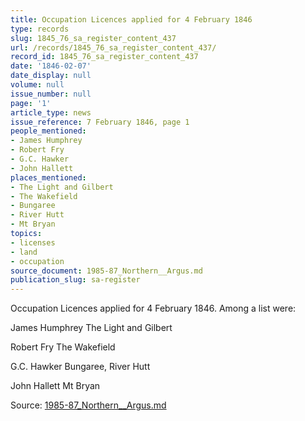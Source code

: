 ```yaml
---
title: Occupation Licences applied for 4 February 1846
type: records
slug: 1845_76_sa_register_content_437
url: /records/1845_76_sa_register_content_437/
record_id: 1845_76_sa_register_content_437
date: '1846-02-07'
date_display: null
volume: null
issue_number: null
page: '1'
article_type: news
issue_reference: 7 February 1846, page 1
people_mentioned:
- James Humphrey
- Robert Fry
- G.C. Hawker
- John Hallett
places_mentioned:
- The Light and Gilbert
- The Wakefield
- Bungaree
- River Hutt
- Mt Bryan
topics:
- licenses
- land
- occupation
source_document: 1985-87_Northern__Argus.md
publication_slug: sa-register
---
```


Occupation Licences applied for 4 February 1846.  Among a list were:

James Humphrey		The Light and Gilbert

Robert Fry		The Wakefield

G.C. Hawker		Bungaree, River Hutt

John Hallett		Mt Bryan

Source: [1985-87_Northern__Argus.md](/downloads/markdown/1985-87_Northern__Argus.md)
